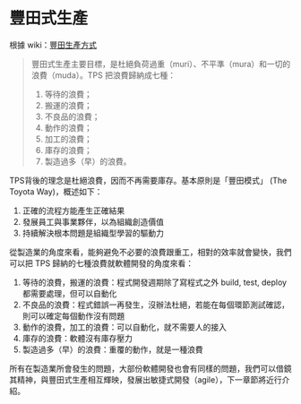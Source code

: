 豐田式生產
==========

根據 wiki：[豐田生產方式](http://zh.wikipedia.org/wiki/%E8%B1%90%E7%94%B0%E7%94%9F%E7%94%A2%E6%96%B9%E5%BC%8F)

> 豐田式生產主要目標，是杜絕負荷過重（muri）、不平準（mura）和一切的浪費（muda）。TPS 把浪費歸納成七種：
>
> 1.	等待的浪費；
> 2.	搬運的浪費；
> 3.	不良品的浪費；
> 4.	動作的浪費；
> 5.	加工的浪費；
> 6.	庫存的浪費；
> 7.	製造過多（早）的浪費。

TPS背後的理念是杜絕浪費，因而不再需要庫存。基本原則是「豐田模式」 (The Toyota Way)，概述如下：

1.	正確的流程方能產生正確結果
2.	發展員工與事業夥伴，以為組織創造價值
3.	持續解決根本問題是組織型學習的驅動力

從製造業的角度來看，能夠避免不必要的浪費跟重工，相對的效率就會變快，我們可以把 TPS 歸納的七種浪費就軟體開發的角度來看：

1.	等待的浪費，搬運的浪費：程式開發週期除了寫程式之外 build, test, deploy 都需要處理，但可以自動化
2.	不良品的浪費：程式錯誤一再發生，沒辦法杜絕，若能在每個環節測試確認，則可以確定每個動作沒有問題
3.	動作的浪費，加工的浪費：可以自動化，就不需要人的接入
4.	庫存的浪費：軟體沒有庫存壓力
5.	製造過多（早）的浪費：重覆的動作，就是一種浪費

所有在製造業所會發生的問題，大部份軟體開發也會有同樣的問題，我們可以借鏡其精神，與豐田式生產相互輝映，發展出敏捷式開發（agile），下一章節將近行介紹。
